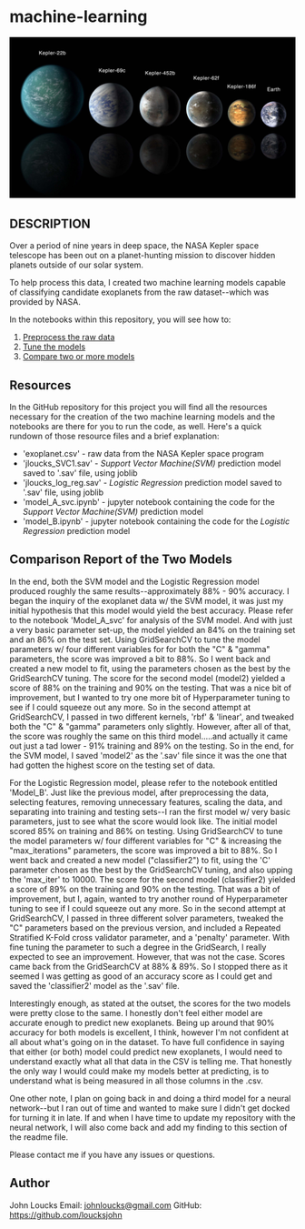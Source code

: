 # machine-learning




![EXO](https://github.com/loucksjohn/machine-learning/blob/main/exoplanets.jpg?raw=true)

## DESCRIPTION

Over a period of nine years in deep space, the NASA Kepler space telescope has been out on a planet-hunting mission to discover hidden planets outside of our solar system.

To help process this data, I created two machine learning models capable of classifying candidate exoplanets from the raw dataset--which was provided by NASA.

In the notebooks within this repository, you will see how to:

1. [Preprocess the raw data](#Preprocessing)
2. [Tune the models](#Tune-Model-Parameters)
3. [Compare two or more models](#Evaluate-Model-Performance)

## Resources

In the GitHub repository for this project you will find all the resources necessary for the creation of the two machine learning models and the notebooks are there for you to run the code, as well. Here's a quick rundown of those resource files and a brief explanation:

- 'exoplanet.csv' - raw data from the NASA Kepler space program
- 'jloucks_SVC1.sav' - *Support Vector Machine(SVM)* prediction model saved to '.sav' file, using joblib
- 'jloucks_log_reg.sav' - *Logistic Regression* prediction model saved to '.sav' file, using joblib
- 'model_A_svc.ipynb' - jupyter notebook containing the code for the *Support Vector Machine(SVM)* prediction model
- 'model_B.ipynb' - jupyter notebook containing the code for the  *Logistic Regression* prediction model



## Comparison Report of the Two Models

In the end, both the SVM model and the Logistic Regression model produced roughly the same results--approximately 88% - 90% accuracy.  I began the inquiry of the exoplanet data w/ the SVM model, it was just my initial hypothesis that this model would yield the best accuracy.  Please refer to the notebook 'Model_A_svc' for analysis of the SVM model.  And with just a very basic parameter set-up, the model yielded an 84% on the training set and an 86% on the test set.  Using GridSearchCV to tune the model parameters w/ four different variables for for both the "C" & "gamma" parameters, the score was improved a bit to 88%.  So I went back and created a new model to fit, using the parameters chosen as the best by the GridSearchCV tuning.  The score for the second model (model2) yielded a score of 88% on the training and 90% on the testing.   That was a nice bit of improvement, but I wanted to try one more bit of Hyperparameter tuning to see if I could squeeze out any more. So in the second attempt at GridSearchCV, I passed in two different kernels, 'rbf' & 'linear', and tweaked both the "C" & "gamma" parameters only slightly.  However, after all of that, the score was roughly the same on this third model.....and actually it came out just a tad lower - 91% training and 89% on the testing.  So in the end, for the SVM model, I saved 'model2' as the '.sav' file since it was the one that had gotten the highest score on the testing set of data.

For the Logistic Regression model, please refer to the notebook entitled 'Model_B'.  Just like the previous model, after preprocessing the data, selecting features, removing unnecessary features, scaling the data, and separating into training and testing sets--I ran the first model w/ very basic parameters, just to see what the score would look like.  The initial model scored 85% on training and 86% on testing.  Using GridSearchCV to tune the model parameters w/ four different variables for "C" & increasing the "max_iterations" parameters, the score was improved a bit to 88%.  So I went back and created a new model ("classifier2") to fit, using the 'C' parameter chosen as the best by the GridSearchCV tuning, and also upping the 'max_iter' to 10000.  The score for the second model (classifier2) yielded a score of 89% on the training and 90% on the testing.   That was a bit of improvement, but I, again, wanted to try another round of Hyperparameter tuning to see if I could squeeze out any more. So in the second attempt at GridSearchCV, I passed in three different solver parameters, tweaked the "C" parameters based on the previous version, and included a Repeated Stratified K-Fold cross validator parameter, and a 'penalty' parameter.  With fine tuning the parameter to such a degree in the GridSearch, I really expected to see an improvement.  However, that was not the case.  Scores came back from the GridSearchCV at 88% & 89%.  So I stopped there as it seemed I was getting as good of an accuracy score as I could get and saved the 'classifier2' model as the '.sav' file.

Interestingly enough, as stated at the outset, the scores for the two models were pretty close to the same.  I honestly don't feel either model are accurate enough to predict new exoplanets.  Being up around that 90% accuracy for both models is excellent, I think, however I'm not confident at all about what's going on in the dataset.  To have full confidence in saying that either (or both) model could predict new exoplanets, I would need to understand exactly what all that data in the CSV is telling me.  That honestly the only way I would could make my models better at predicting, is to understand what is being measured in all those columns in the .csv.

One other note, I plan on going back in and doing a third model for a neural network--but I ran out of time and wanted to make sure I didn't get docked for turning it in late.  If and when I have time to update my repository with the neural network, I will also come back and add my finding to this section of the readme file.

Please contact me if you have any issues or questions.



## Author

John Loucks
Email: [johnloucks@gmail.com](mailto:johnloucks@gmail.com)
GitHub: https://github.com/loucksjohn





